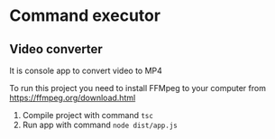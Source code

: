 # Command executor

## Video converter

It is console app to convert video to MP4

To run this project you need to install FFMpeg to your computer from <https://ffmpeg.org/download.html>

1. Compile project with command `tsc`
2. Run app with command `node dist/app.js`